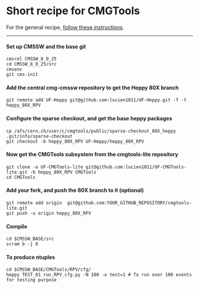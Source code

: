 # Short recipe for CMGTools 

For the general recipe, [follow these instructions](https://twiki.cern.ch/twiki/bin/view/CMS/CMGToolsReleasesExperimental).

--------------

#### Set up CMSSW and the base git

```
cmsrel CMSSW_8_0_25
cd CMSSW_8_0_25/src
cmsenv
git cms-init
```

#### Add the central cmg-cmssw repository to get the Heppy 80X branch

```
git remote add UF-Heppy git@github.com:lucien1011/UF-Heppy.git -f -t heppy_80X_RPV
```

#### Configure the sparse checkout, and get the base heppy packages

```
cp /afs/cern.ch/user/c/cmgtools/public/sparse-checkout_80X_heppy .git/info/sparse-checkout
git checkout -b heppy_80X_RPV UF-Heppy/heppy_80X_RPV
```

#### Now get the CMGTools subsystem from the cmgtools-lite repository

```
git clone -o UF-CMGTools-lite git@github.com:lucien1011/UF-CMGTools-lite.git -b heppy_80X_RPV CMGTools
cd CMGTools
```

#### Add your fork, and push the 80X branch to it (optional)

```
git remote add origin  git@github.com:YOUR_GITHUB_REPOSITORY/cmgtools-lite.git
git push -u origin heppy_80X_RPV
```

#### Compile

```
cd $CMSSW_BASE/src
scram b -j 8
```

#### To produce ntuples

```
cd $CMSSW_BASE/CMGTools/RPV/cfg/
heppy TEST_01 run_RPV_cfg.py -N 100 -o test=1 # To run over 100 events for testing purpose
```
